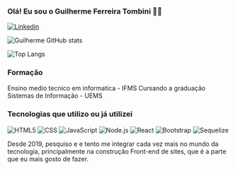 ### Olá! Eu sou o Guilherme Ferreira Tombini  👨‍💻

[![Linkedin](https://img.shields.io/badge/LinkedIn-0077B5?style=for-the-badge&logo=linkedin&logoColor=white)](https://www.linkedin.com/in/guilherme-ferreira-tombini-593015247/)

![Guilherme GitHub stats](https://github-readme-stats.vercel.app/api?username=Guilherme-Ferreira-Tombini&show_icons=true&theme=gruvbox)

![Top Langs](https://github-readme-stats.vercel.app/api/top-langs/?username=Guilherme-Ferreira-Tombini&layout=compact&theme=gruvbox)

### Formação
Ensino medio tecnico em informatica - IFMS
Cursando a graduação Sistemas de Informação - UEMS


### Tecnologias que utilizo ou já utilizei

<div style="display:inline-block; ">
<img align="center" alt="HTML5" src="https://img.shields.io/badge/HTML5-E34F26?style=for-the-badge&logo=html5&logoColor=white"/>
<img align="center" alt="CSS" src="https://img.shields.io/badge/CSS3-1572B6?style=for-the-badge&logo=css3&logoColor=white"/>
<img align="center" alt="JavaScript" src="https://img.shields.io/badge/JavaScript-323330?style=for-the-badge&logo=javascript&logoColor=F7DF1E"/>
<img align="center" alt="Node.js" src="https://img.shields.io/badge/Node.js-43853D?style=for-the-badge&logo=node.js&logoColor=white"/>
<img align="center" alt="React" src="https://img.shields.io/badge/React-20232A?style=for-the-badge&logo=react&logoColor=61DAFB"/>
<img align="center" alt="Bootstrap" src="https://img.shields.io/badge/Bootstrap-563D7C?style=for-the-badge&logo=bootstrap&logoColor=white"/>
<img align="center" alt="Sequelize" src="https://img.shields.io/badge/sequelize-323330?style=for-the-badge&logo=sequelize&logoColor=blue"/>
</div><br/>

Desde 2019, pesquiso e e tento me integrar cada vez mais no mundo da tecnologia, principalmente na construção Front-end de sites, que é a parte que eu mais gosto de fazer. 
